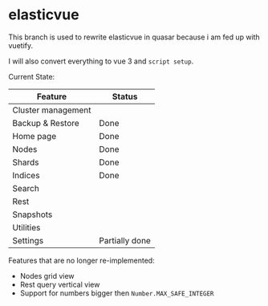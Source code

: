 # elasticvue

This branch is used to rewrite elasticvue in quasar because i am fed up with vuetify.

I will also convert everything to vue 3 and `script setup`.

Current State:

| Feature            | Status         |
|--------------------|----------------|
| Cluster management |                |
| Backup & Restore   | Done           |
| Home page          | Done           |
| Nodes              | Done           |
| Shards             | Done           |
| Indices            | Done           |
| Search             |                |
| Rest               |                |
| Snapshots          |                |
| Utilities          |                |
| Settings           | Partially done |


Features that are no longer re-implemented:
* Nodes grid view
* Rest query vertical view
* Support for numbers bigger then `Number.MAX_SAFE_INTEGER`
